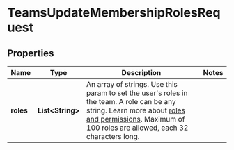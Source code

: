 

# TeamsUpdateMembershipRolesRequest


## Properties

| Name | Type | Description | Notes |
|------------ | ------------- | ------------- | -------------|
|**roles** | **List&lt;String&gt;** | An array of strings. Use this param to set the user&#39;s roles in the team. A role can be any string. Learn more about [roles and permissions](https://appwrite.io/docs/permissions). Maximum of 100 roles are allowed, each 32 characters long. |  |



